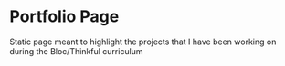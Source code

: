# Portfolio Page

Static page meant to highlight the projects that I have been working on during the Bloc/Thinkful curriculum
